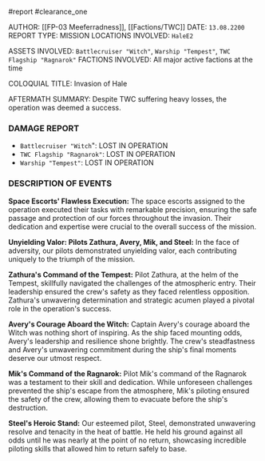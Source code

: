 #report #clearance_one 

AUTHOR: [[FP-03 Meeferradness]], [[Factions/TWC]]
DATE: `13.08.2200`
REPORT TYPE: MISSION
LOCATIONS INVOLVED: `HaleE2`

ASSETS INVOLVED: `Battlecruiser "Witch"`, `Warship "Tempest"`, `TWC Flagship "Ragnarok"`
FACTIONS INVOLVED: All major active factions at the time

COLOQUIAL TITLE: Invasion of Hale

AFTERMATH SUMMARY: Despite TWC suffering heavy losses, the operation was deemed a success.

### DAMAGE REPORT
- `Battlecruiser "Witch`": LOST IN OPERATION
- `TWC Flagship "Ragnarok"`: LOST IN OPERATION
- `Warship "Tempest"`: LOST IN OPERATION
### DESCRIPTION OF EVENTS
**Space Escorts' Flawless Execution:**
The space escorts assigned to the operation executed their tasks with remarkable precision, ensuring the safe passage and protection of our forces throughout the invasion. Their dedication and expertise were crucial to the overall success of the mission.

**Unyielding Valor: Pilots Zathura, Avery, Mik, and Steel:**
In the face of adversity, our pilots demonstrated unyielding valor, each contributing uniquely to the triumph of the mission.

**Zathura's Command of the Tempest:**
Pilot Zathura, at the helm of the Tempest, skillfully navigated the challenges of the atmospheric entry. Their leadership ensured the crew's safety as they faced relentless opposition. Zathura's unwavering determination and strategic acumen played a pivotal role in the operation's success.

**Avery's Courage Aboard the Witch:**
Captain Avery's courage aboard the Witch was nothing short of inspiring. As the ship faced mounting odds, Avery's leadership and resilience shone brightly. The crew's steadfastness and Avery's unwavering commitment during the ship's final moments deserve our utmost respect.

**Mik's Command of the Ragnarok:**
Pilot Mik's command of the Ragnarok was a testament to their skill and dedication. While unforeseen challenges prevented the ship's escape from the atmosphere, Mik's piloting ensured the safety of the crew, allowing them to evacuate before the ship's destruction.

**Steel's Heroic Stand:**
Our esteemed pilot, Steel, demonstrated unwavering resolve and tenacity in the heat of battle. He held his ground against all odds until he was nearly at the point of no return, showcasing incredible piloting skills that allowed him to return safely to base.
